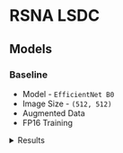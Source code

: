 # RSNA LSDC

## Models

### Baseline

* Model - `EfficientNet B0`
* Image Size - `(512, 512)`
* Augmented Data
* FP16 Training

<details>
<summary>Results</summary>

 | Metric               | Value    |
|----------------------|----------|
| Epochs               | 50       |
| Train Loss           | 8.6211   |
| Train Accuracy       | 0.9116   |
| Train F1 Score       | 0.8824   |
| Train Recall         | 0.9931   |
| Train AUCROC         | 0.9941   |
| Validation Loss      | 9.3872   |
| Validation Accuracy  | 0.87966  |
| Validation F1 Score  | 0.8439   |
| Validation Recall    | 0.9747   |
| Validation AUCROC    | 0.9800   |


</details>

